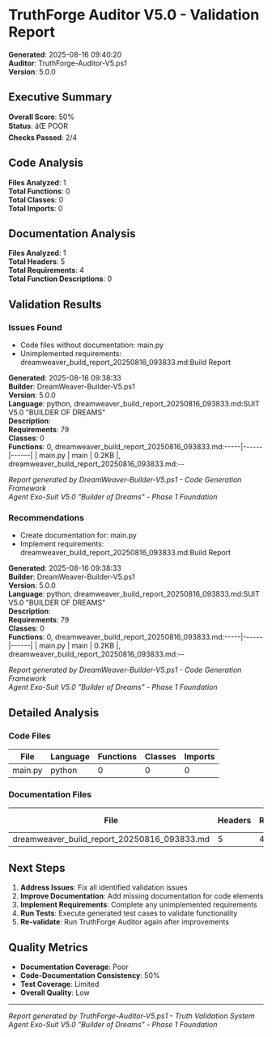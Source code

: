 ﻿# TruthForge Auditor V5.0 - Validation Report

**Generated**: 2025-08-16 09:40:20  
**Auditor**: TruthForge-Auditor-V5.ps1  
**Version**: 5.0.0  

## Executive Summary

**Overall Score**: 50%  
**Status**: âŒ POOR  
**Checks Passed**: 2/4  

## Code Analysis

**Files Analyzed**: 1  
**Total Functions**: 0  
**Total Classes**: 0  
**Total Imports**: 0  

## Documentation Analysis

**Files Analyzed**: 1  
**Total Headers**: 5  
**Total Requirements**: 4  
**Total Function Descriptions**: 0  

## Validation Results

### Issues Found
- Code files without documentation: main.py
- Unimplemented requirements: dreamweaver_build_report_20250816_093833.md:Build Report

**Generated**: 2025-08-16 09:38:33  
**Builder**: DreamWeaver-Builder-V5.ps1  
**Version**: 5.0.0  
**Language**: python, dreamweaver_build_report_20250816_093833.md:SUIT V5.0 "BUILDER OF DREAMS"  
**Description**:   
**Requirements**: 79  
**Classes**: 0  
**Functions**: 0, dreamweaver_build_report_20250816_093833.md:-----|------|------|
| main.py | main | 0.2KB |, dreamweaver_build_report_20250816_093833.md:--

*Report generated by DreamWeaver-Builder-V5.ps1 - Code Generation Framework*  
*Agent Exo-Suit V5.0 "Builder of Dreams" - Phase 1 Foundation*
### Recommendations
- Create documentation for: main.py
- Implement requirements: dreamweaver_build_report_20250816_093833.md:Build Report

**Generated**: 2025-08-16 09:38:33  
**Builder**: DreamWeaver-Builder-V5.ps1  
**Version**: 5.0.0  
**Language**: python, dreamweaver_build_report_20250816_093833.md:SUIT V5.0 "BUILDER OF DREAMS"  
**Description**:   
**Requirements**: 79  
**Classes**: 0  
**Functions**: 0, dreamweaver_build_report_20250816_093833.md:-----|------|------|
| main.py | main | 0.2KB |, dreamweaver_build_report_20250816_093833.md:--

*Report generated by DreamWeaver-Builder-V5.ps1 - Code Generation Framework*  
*Agent Exo-Suit V5.0 "Builder of Dreams" - Phase 1 Foundation*
## Detailed Analysis

### Code Files
| File | Language | Functions | Classes | Imports |
|------|----------|-----------|---------|---------|
| main.py | python | 0 | 0 | 0 |
### Documentation Files
| File | Headers | Requirements | Function Descriptions |
|------|---------|--------------|----------------------|
| dreamweaver_build_report_20250816_093833.md | 5 | 4 | 0 |
## Next Steps

1. **Address Issues**: Fix all identified validation issues
2. **Improve Documentation**: Add missing documentation for code elements
3. **Implement Requirements**: Complete any unimplemented requirements
4. **Run Tests**: Execute generated test cases to validate functionality
5. **Re-validate**: Run TruthForge Auditor again after improvements

## Quality Metrics

- **Documentation Coverage**: Poor
- **Code-Documentation Consistency**: 50%  
- **Test Coverage**: Limited  
- **Overall Quality**: Low  

---

*Report generated by TruthForge-Auditor-V5.ps1 - Truth Validation System*  
*Agent Exo-Suit V5.0 "Builder of Dreams" - Phase 1 Foundation*
